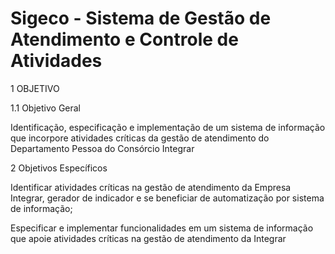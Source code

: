 # Sigeco - Sistema de Gestão de Atendimento e Controle de Atividades 

1 OBJETIVO

1.1 Objetivo Geral

Identificação, especificação e implementação de um sistema de informação que incorpore atividades críticas da gestão de atendimento do Departamento Pessoa do Consórcio Integrar 

2 Objetivos Específicos

Identificar atividades críticas na gestão de atendimento da Empresa Integrar, gerador de indicador e se beneficiar de automatização por sistema de informação;

Especificar e implementar funcionalidades em um sistema de informação que apoie atividades críticas na gestão de atendimento da Integrar

